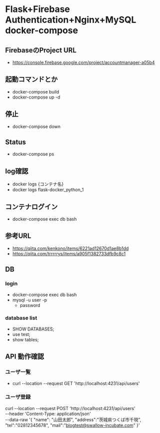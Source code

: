# Flask+Firebase Authentication+Nginx+MySQL docker-compose

## FirebaseのProject URL
- https://console.firebase.google.com/project/accountmanager-a05b4

## 起動コマンドとか
- docker-compose build
- docker-compose up -d

## 停止
- docker-compose down

## Status
- docker-compose ps


## log確認
- docker logs {コンテナ名}
- docker logs flask-docker_python_1

## コンテナログイン
- docker-compose exec db bash


## 参考URL
- https://qiita.com/kenkono/items/6221ad12670d1ae8b1dd
- https://qiita.com/trrrrrys/items/a905f1382733dfb9c8c1



## DB
### login
- docker-compose exec db bash
- mysql -u user -p
  - password

### database list
- SHOW DATABASES;
- use test;
- show tables;


## API 動作確認
### ユーザ一覧
- curl --location --request GET 'http://localhost:4231/api/users'

### ユーザ登録
curl --location --request POST 'http://localhost:4231/api/users' \
--header 'Content-Type: application/json' \
--data-raw '{
  "name": "山田太郎",
  "address":"茨城県つくば市千現",
  "tel":"02812345678",
  "mail":"blogtest@swallow-incubate.com"
}'

